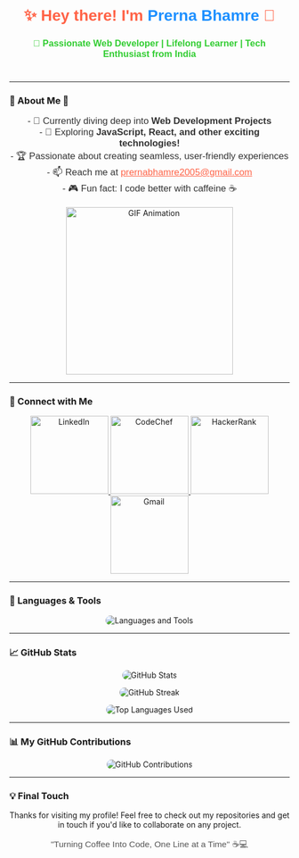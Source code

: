<h1 align="center" style="font-family: 'Arial', sans-serif; color: #ff6347;">✨ Hey there! I'm <span style="color: #1e90ff;">Prerna Bhamre</span> 👋</h1>
<h3 align="center" style="font-family: 'Arial', sans-serif; color: #32cd32;">🚀 Passionate Web Developer | Lifelong Learner | Tech Enthusiast from India</h3>

<p align="center">
  <img src="https://user-images.githubusercontent.com/74038190/212284100-561aa473-3905-4a80-b561-0d28506553ee.gif" width="100%" height="10" style="border-radius: 10px;">
</p>

---

### 🌟 About Me 🌟
<p style="font-family: 'Verdana', sans-serif; font-size: 1.2em; text-align: center; color: #333;">
  - 🔭 Currently diving deep into <strong>Web Development Projects</strong>  
  <br> 
  - 🌱 Exploring <strong>JavaScript, React, and other exciting technologies!</strong>  
  <br> 
  - 🏆 Passionate about creating seamless, user-friendly experiences  
  <br> 
  - 📫 Reach me at <a href="mailto:prernabhamre2005@gmail.com" style="color: #ff6347;">prernabhamre2005@gmail.com</a>  
  <br> 
  - 🎮 Fun fact: I code better with caffeine ☕ 
</p>

<p align="center">
  <img src="https://media.giphy.com/media/YQitE4YNQNahy/giphy.gif" width="300px" alt="GIF Animation">
</p>

---

### 📡 Connect with Me  
<p align="center">
  <a href="https://www.linkedin.com/in/prerna-bhamre-it31" target="_blank">
    <img src="https://img.shields.io/badge/LinkedIn-0A66C2?style=for-the-badge&logo=linkedin&logoColor=white" alt="LinkedIn" width="140" />
  </a>
  <a href="https://www.codechef.com/users/prerna_bhamre" target="_blank">
    <img src="https://img.shields.io/badge/CodeChef-5B4638?style=for-the-badge&logo=codechef&logoColor=white" alt="CodeChef" width="140" />
  </a>
  <a href="https://www.hackerrank.com/profile/prernabhamre123" target="_blank">
    <img src="https://img.shields.io/badge/HackerRank-2EC866?style=for-the-badge&logo=hackerrank&logoColor=white" alt="HackerRank" width="140" />
  </a>
  <a href="mailto:prernabhamre2005@gmail.com">
    <img src="https://img.shields.io/badge/Gmail-EA4335?style=for-the-badge&logo=gmail&logoColor=white" alt="Gmail" width="140" />
  </a>
</p>  

---

### 🔧 Languages & Tools  
<p align="center">
  <img src="https://skillicons.dev/icons?i=html,css,js,react,java,mysql,androidstudio,c,git,firebase" alt="Languages and Tools" style="border-radius: 15px;">
</p>

---

### 📈 GitHub Stats  
<p align="center">
  <img src="https://github-readme-stats.vercel.app/api?username=prernasbhamre&show_icons=true&theme=radical&hide_title=true&hide=prs" alt="GitHub Stats" style="border-radius: 10px;">
</p>

<p align="center">
  <img src="https://github-readme-streak-stats.herokuapp.com/?user=prernasbhamre&theme=radical" alt="GitHub Streak" style="border-radius: 10px;">
</p>



<p align="center">
  <img src="https://github-readme-stats.vercel.app/api/top-langs/?username=prernasbhamre&layout=compact&theme=radical" alt="Top Languages Used" style="border-radius: 10px;">
</p>

---

### 📊 My GitHub Contributions  
<!-- Random Contribution Graph Image -->
<p align="center">
  <img src="https://ghchart.rshb.xyz/prernasbhamre" alt="GitHub Contributions" style="border-radius: 10px;">
</p>

---

### 💡 Final Touch  
<p align="center">Thanks for visiting my profile! Feel free to check out my repositories and get in touch if you'd like to collaborate on any project.</p>
<p align="center" style="font-family: 'Arial', sans-serif; font-size: 1.1em; color: #555;">
  "Turning Coffee Into Code, One Line at a Time" ☕💻  
</p>


